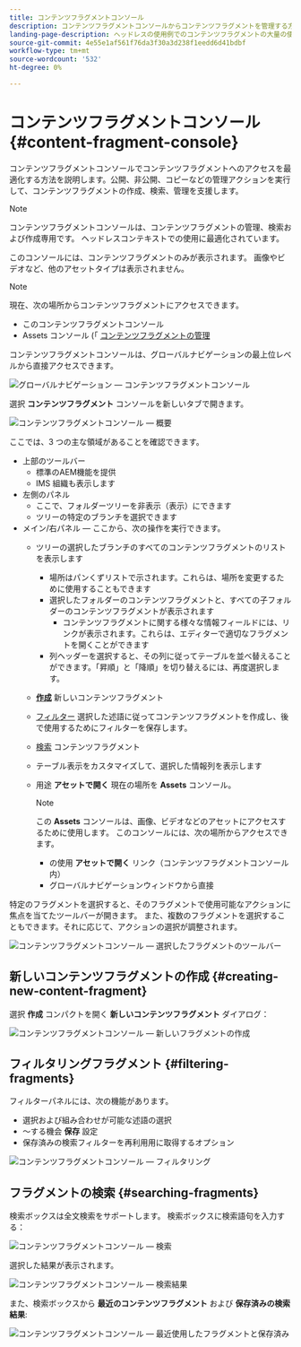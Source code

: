 ```yaml
---
title: コンテンツフラグメントコンソール
description: コンテンツフラグメントコンソールからコンテンツフラグメントを管理する方法を説明します。
landing-page-description: ヘッドレスの使用例でのコンテンツフラグメントの大量の使用に重点を置いたコンテンツフラグメントコンソールからコンテンツフラグメントを管理する方法を説明します。
source-git-commit: 4e55e1af561f76da3f30a3d238f1eedd6d41bdbf
workflow-type: tm+mt
source-wordcount: '532'
ht-degree: 0%

---
```



# コンテンツフラグメントコンソール  {#content-fragment-console}

コンテンツフラグメントコンソールでコンテンツフラグメントへのアクセスを最適化する方法を説明します。公開、非公開、コピーなどの管理アクションを実行して、コンテンツフラグメントの作成、検索、管理を支援します。

>[!NOTE]
>
>コンテンツフラグメントコンソールは、コンテンツフラグメントの管理、検索および作成専用です。 ヘッドレスコンテキストでの使用に最適化されています。
>
>このコンソールには、コンテンツフラグメントのみが表示されます。 画像やビデオなど、他のアセットタイプは表示されません。

>[!NOTE]
>
>現在、次の場所からコンテンツフラグメントにアクセスできます。
>
>* このコンテンツフラグメントコンソール
>* Assets コンソール (「 [コンテンツフラグメントの管理](/help/assets/content-fragments/content-fragments-managing.md)


コンテンツフラグメントコンソールは、グローバルナビゲーションの最上位レベルから直接アクセスできます。

![グローバルナビゲーション — コンテンツフラグメントコンソール](assets/cfc-global-navigation.png)

選択 **コンテンツフラグメント** コンソールを新しいタブで開きます。

![コンテンツフラグメントコンソール — 概要](assets/cfc-console-overview.png)

ここでは、3 つの主な領域があることを確認できます。

* 上部のツールバー
   * 標準のAEM機能を提供
   * IMS 組織も表示します
* 左側のパネル
   * ここで、フォルダーツリーを非表示（表示）にできます
   * ツリーの特定のブランチを選択できます
* メイン/右パネル — ここから、次の操作を実行できます。
   * ツリーの選択したブランチのすべてのコンテンツフラグメントのリストを表示します
      * 場所はパンくずリストで示されます。これらは、場所を変更するために使用することもできます
      * 選択したフォルダーのコンテンツフラグメントと、すべての子フォルダーのコンテンツフラグメントが表示されます
         * コンテンツフラグメントに関する様々な情報フィールドには、リンクが表示されます。これらは、エディターで適切なフラグメントを開くことができます
      * 列ヘッダーを選択すると、その列に従ってテーブルを並べ替えることができます。「昇順」と「降順」を切り替えるには、再度選択します。
   * **[作成](#creating-new-content-fragment)** 新しいコンテンツフラグメント
   * [フィルター](#filtering-fragments) 選択した述語に従ってコンテンツフラグメントを作成し、後で使用するためにフィルターを保存します。
   * [検索](#searching-fragments) コンテンツフラグメント
   * テーブル表示をカスタマイズして、選択した情報列を表示します
   * 用途 **アセットで開く** 現在の場所を **Assets** コンソール。

      >[!NOTE]
      >
      >この **Assets** コンソールは、画像、ビデオなどのアセットにアクセスするために使用します。  このコンソールには、次の場所からアクセスできます。
      >
      >* の使用 **アセットで開く** リンク（コンテンツフラグメントコンソール内）
      >* グローバルナビゲーションウィンドウから直接


特定のフラグメントを選択すると、そのフラグメントで使用可能なアクションに焦点を当てたツールバーが開きます。 また、複数のフラグメントを選択することもできます。それに応じて、アクションの選択が調整されます。

![コンテンツフラグメントコンソール — 選択したフラグメントのツールバー](assets/cfc-fragment-toolbar.png)

## 新しいコンテンツフラグメントの作成 {#creating-new-content-fragment}

選択 **作成** コンパクトを開く **新しいコンテンツフラグメント** ダイアログ：

![コンテンツフラグメントコンソール — 新しいフラグメントの作成](assets/cfc-console-create.png)

## フィルタリングフラグメント {#filtering-fragments}

フィルターパネルには、次の機能があります。

* 選択および組み合わせが可能な述語の選択
* ～する機会 **保存** 設定
* 保存済みの検索フィルターを再利用用に取得するオプション

![コンテンツフラグメントコンソール — フィルタリング](assets/cfc-console-filter.png)

## フラグメントの検索 {#searching-fragments}

検索ボックスは全文検索をサポートします。 検索ボックスに検索語句を入力する：

![コンテンツフラグメントコンソール — 検索](assets/cfc-console-search-01.png)

選択した結果が表示されます。

![コンテンツフラグメントコンソール — 検索結果](assets/cfc-console-search-02.png)

また、検索ボックスから **最近のコンテンツフラグメント** および **保存済みの検索結果**:

![コンテンツフラグメントコンソール — 最近使用したフラグメントと保存済み](assets/cfc-console-search-03.png)
